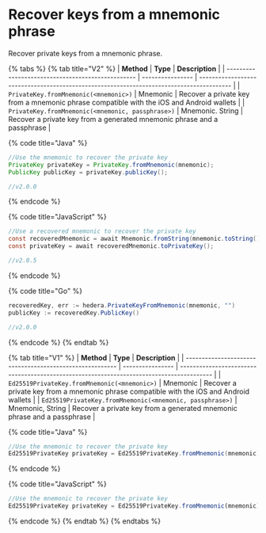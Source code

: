 # Recover keys from a mnemonic phrase

Recover private keys from a mnemonic phrase.

{% tabs %}
{% tab title="V2" %}
| **Method**                                        | **Type**         | **Description**                                                                          |
| ------------------------------------------------- | ---------------- | ---------------------------------------------------------------------------------------- |
| `PrivateKey.fromMnemonic(<mnemonic>)`             | Mnemonic         | Recover a private key from a mnemonic phrase compatible with the iOS and Android wallets |
| `PrivateKey.fromMnemonic(<mnemonic, passphrase>)` | Mnemonic. String | Recover a private key from a generated mnemonic phrase and a passphrase                  |

{% code title="Java" %}
```java
//Use the mnemonic to recover the private key
PrivateKey privateKey = PrivateKey.fromMnemonic(mnemonic);
PublicKey publicKey = privateKey.publicKey();

//v2.0.0
```
{% endcode %}

{% code title="JavaScript" %}
```java
//Use a recovered mnemonic to recover the private key
const recoveredMnemonic = await Mnemonic.fromString(mnemonic.toString());
const privateKey = await recoveredMnemonic.toPrivateKey();

//v2.0.5
```
{% endcode %}

{% code title="Go" %}
```java
recoveredKey, err := hedera.PrivateKeyFromMnemonic(mnemonic, "")
publicKey := recoveredKey.PublicKey()

//v2.0.0
```
{% endcode %}
{% endtab %}

{% tab title="V1" %}
| **Method**                                               | **Type**         | **Description**                                                                          |
| -------------------------------------------------------- | ---------------- | ---------------------------------------------------------------------------------------- |
| `Ed25519PrivateKey.fromMnemonic(<mnemonic>)`             | Mnemonic         | Recover a private key from a mnemonic phrase compatible with the iOS and Android wallets |
| `Ed25519PrivateKey.fromMnemonic(<mnemonic, passphrase>)` | Mnemonic, String | Recover a private key from a generated mnemonic phrase and a passphrase                  |

{% code title="Java" %}
```java
//Use the mnemonic to recover the private key
Ed25519PrivateKey privateKey = Ed25519PrivateKey.fromMnemonic(mnemonic);
```
{% endcode %}

{% code title="JavaScript" %}
```javascript
//Use the mnemonic to recover the private key
Ed25519PrivateKey privateKey = Ed25519PrivateKey.fromMnemonic(mnemonic);
```
{% endcode %}
{% endtab %}
{% endtabs %}
